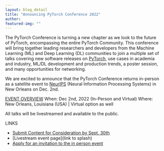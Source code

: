 ```yaml
---
layout: blog_detail
title: "Announcing PyTorch Conference 2022"
author:
featured-img: ""
---
```


The PyTorch Conference is turning a new chapter as we look to the future of PyTorch, encompassing the entire PyTorch Community. This conference will bring together leading researchers and developers from the Machine Learning (ML) and Deep Learning (DL) communities to join a multiple set of talks covering new software releases on [PyTorch](https://pytorch.org/), use cases in academia and industry, ML/DL development and production trends, a poster session, and many opportunities for networking.

We are excited to announce that the PyTorch Conference returns in-person as a satellite event to [NeurlPS](https://l.workplace.com/l.php?u=https%3A%2F%2Fnips.cc%2F&h=AT3cdRwSEhyuNXpH2ptWjk-KxMxcceaYeTfflT6PEezDQ_zeUxRv1gjX7GhTQBgvZxFAR0wlSBwuhpipdMjUknMnhY5oJ5C4HjLNO40-12UnoeYALriwrvdxGfgigo8KYlWu_gRIQwlO-2r0wTnNft0whoSaOdVAxw&__tn__=-UK-R&c[0]=AT3z6QRLu8Uw48lKQ_P6FFq7ncHfjsfI16OGZvWO9kALatCY4sZcMjNzR7a4OiOG25RKVHpDX0TGutZHyM_R8Kl2s71Y3DEbq5QccmUVaSzCbcMUSc5Ms2zXHoeGxUlw1XirihAydPsX4Y1OmF6GRjqH8YFTNTFQRN3I8j2SFhR8LEUDxDmfnZ8Q7c2hXi0HeGc) (Neural Information Processing Systems) in New Orleans on Dec. 2nd.

<u>EVENT OVERVIEW</u> 
When: Dec 2nd, 2022 (In-Person and Virtual)
Where: New Orleans, Louisiana (USA) | Virtual option as well

All talks will be livestreamed and available to the public.

LINKS

- [Submit Content for Consideration by Sept. 30th](https://docs.google.com/forms/d/121ptOuhqhmcPev9g5Zt2Ffl-NtB_oeyFk5CWjumUVLQ/edit)
- [Livestream event page](link to splash)
- [Apply for an invitation to the in person event](https://pytorchconference22.splashthat.com)
